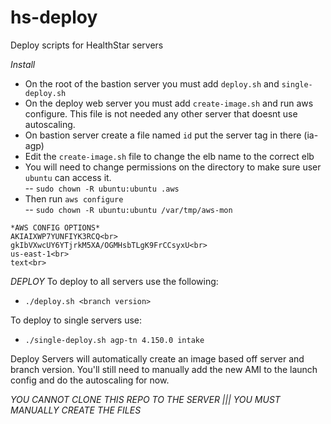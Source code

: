 # hs-deploy
Deploy scripts for HealthStar servers

*Install*
- On the root of the bastion server you must add `deploy.sh` and `single-deploy.sh`<br>
- On the deploy web server you must add `create-image.sh` and run aws configure. This file is not needed any other server that doesnt use autoscaling. <br>
- On bastion server create a file named `id` put the server tag in there (ia-agp)<br>
- Edit the `create-image.sh` file to change the elb name to the correct elb<br>
- You will need to change permissions on the directory to make sure user `ubuntu` can access it.<br>
-- `sudo chown -R ubuntu:ubuntu .aws`<br>
- Then run `aws configure`<br>
-- `sudo chown -R ubuntu:ubuntu /var/tmp/aws-mon`<br>
```
*AWS CONFIG OPTIONS*
AKIAIXWP7YUNFIYK3RCQ<br>
gkIbVXwcUY6YTjrkM5XA/OGMHsbTLgK9FrCCsyxU<br>
us-east-1<br>
text<br>
```

*DEPLOY*
To deploy to all servers use the following:
- `./deploy.sh <branch version>`

To deploy to single servers use: 
- `./single-deploy.sh agp-tn 4.150.0 intake`

Deploy Servers will automatically create an image based off server and branch version. You'll still need to manually add the new AMI to the launch config and do the autoscaling for now. 

*YOU CANNOT CLONE THIS REPO TO THE SERVER ||| YOU MUST MANUALLY CREATE THE FILES*

